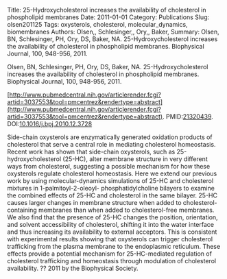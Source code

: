 Title: 25-Hydroxycholesterol increases the availability of cholesterol in phospholipid membranes
Date: 2011-01-01
Category: Publications
Slug: olsen201125
Tags: oxysterols, cholesterol, molecular_dynamics, biomembranes
Authors: Olsen,, Schlesinger,, Ory,, Baker,
Summary: Olsen, BN, Schlesinger, PH, Ory, DS, Baker, NA. 25-Hydroxycholesterol increases the availability of cholesterol in phospholipid membranes. Biophysical Journal, 100, 948-956, 2011. 

Olsen, BN, Schlesinger, PH, Ory, DS, Baker, NA. 25-Hydroxycholesterol increases the availability of cholesterol in phospholipid membranes. Biophysical Journal, 100, 948-956, 2011. 

[http://www.pubmedcentral.nih.gov/articlerender.fcgi?artid=3037553&tool=pmcentrez&rendertype=abstract](http://www.pubmedcentral.nih.gov/articlerender.fcgi?artid=3037553&tool=pmcentrez&rendertype=abstract). PMID:[21320439](http://www.ncbi.nlm.nih.gov/pubmed/21320439). DOI:[10.1016/j.bpj.2010.12.3728](http://dx.doi.org/10.1016/j.bpj.2010.12.3728)

Side-chain oxysterols are enzymatically generated oxidation products of cholesterol that serve a central role in mediating cholesterol homeostasis. Recent work has shown that side-chain oxysterols, such as 25-hydroxycholesterol (25-HC), alter membrane structure in very different ways from cholesterol, suggesting a possible mechanism for how these oxysterols regulate cholesterol homeostasis. Here we extend our previous work by using molecular-dynamics simulations of 25-HC and cholesterol mixtures in 1-palmitoyl-2-oleoyl- phosphatidylcholine bilayers to examine the combined effects of 25-HC and cholesterol in the same bilayer. 25-HC causes larger changes in membrane structure when added to cholesterol-containing membranes than when added to cholesterol-free membranes. We also find that the presence of 25-HC changes the position, orientation, and solvent accessibility of cholesterol, shifting it into the water interface and thus increasing its availability to external acceptors. This is consistent with experimental results showing that oxysterols can trigger cholesterol trafficking from the plasma membrane to the endoplasmic reticulum. These effects provide a potential mechanism for 25-HC-mediated regulation of cholesterol trafficking and homeostasis through modulation of cholesterol availability. ?? 2011 by the Biophysical Society.
